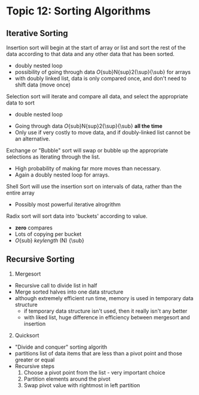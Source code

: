 Topic 12: Sorting Algorithms
============================

Iterative Sorting
-----------------

Insertion sort will begin at the start of array or list and sort the rest of the data according to that data and any other data that has been sorted.
+ doubly nested loop
+ possibility of going through data *O*{sub}N{sup}2{\sup}{\sub} for arrays
+ with doubly linked list, data is only compared once, and don't need to shift data (move once)

Selection sort will iterate and compare all data, and select the appropriate data to sort
* double nested loop
+ Going through data *O*{sub}N{sup}2{\sup}{\sub} **all the time**
+ Only use if very costly to move data, and if doubly-linked list cannot be an alternative.

Exchange or "Bubble" sort will swap or bubble up the appropriate selections as iterating through the list.
+ High probability of making far more moves than necessary. 
+ Again a doubly nested loop for arrays.

Shell Sort will use the insertion sort on intervals of data, rather than the entire array
+ Possibly most powerful iterative alrogrithm

Radix sort will sort data into 'buckets' according to value.
+ **zero** compares
+ Lots of copying per bucket
+ *O*{sub} *keylength* (N) {\sub}


Recursive Sorting
-----------------

1. Mergesort
  + Recursive call to divide list in half
  + Merge sorted halves into one data structure
  + although extremely efficient run time, memory is used in temporary data structure
    - if temporary data structure isn't used, then it really isn't any better
    - with liked list, huge difference in efficiency between mergesort and insertion
2. Quicksort
 + "Divide and conquer" sorting algorith
 + partitions list of data items that are less than a pivot point and those greater or equal
 + Recursive steps
   1. Choose a pivot point from the list - very important choice
   2. Partition elements around the pivot
   3. Swap pivot value with rightmost in left partition
